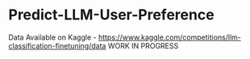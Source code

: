 # Predict-LLM-User-Preference
Data Available on Kaggle - https://www.kaggle.com/competitions/llm-classification-finetuning/data
WORK IN PROGRESS

